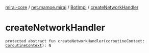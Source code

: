 [mirai-core](../../index.md) / [net.mamoe.mirai](../index.md) / [BotImpl](index.md) / [createNetworkHandler](./create-network-handler.md)

# createNetworkHandler

`protected abstract fun createNetworkHandler(coroutineContext: `[`CoroutineContext`](https://kotlinlang.org/api/latest/jvm/stdlib/kotlin.coroutines/-coroutine-context/index.html)`): N`